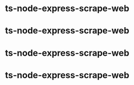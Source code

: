 # ts-node-express-scrape-web
# ts-node-express-scrape-web

# ts-node-express-scrape-web
# ts-node-express-scrape-web

